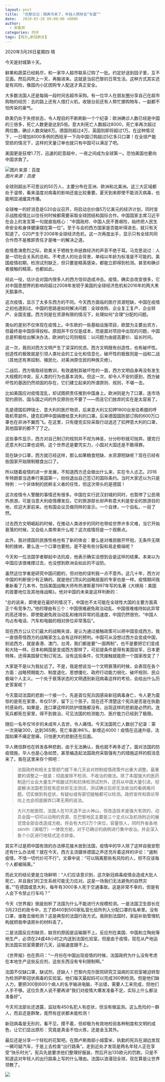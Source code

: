```yaml
---
layout: post
title:  "巴黎日记：隔离令来了，年轻人照样去“车震”"
date:   2020-03-28 09:00:00 +0800
author: 
  - 宋鲁郑
categories: 时评
tags: [西方,新冠肺炎]
---
```

2020年3月26日星期四 晴

今天是封城第十天。

鲜果和蔬菜已经耗尽，和一家华人超市联系订购了一批。约定好送到园子里，互不见面。然后风吹上一天，再搬进来。这就是当前巴黎的日常生活。这种方式其实还是有风险，像国内小区团购专人配送才真正安全。

大多数法国人还是每隔一段时间去超市采购。有一位华人在朋友圈分享自己在超市购物的经历：去的路上还有人借打火机，收银台前还有人帮忙挪购物车，一副都不怕传染的豪气。

欧美仍处于失控状态，令人瞠目的不断刷新一个个纪录：欧洲确诊人数已经是中国的三倍多，死亡人数更是达到5倍。意大利死亡人数超过8000，死亡率再次超过两位数，确诊人数突破8万。德国则超过4万，英国则即将超过1万。在这种情况下，一日增加8000多例的西班牙一下向中国订购超过5亿多只口罩！在全球产能受损的情况下，这样的天量订单也就只有中国可以满足了吧。

美国更是狂增1.7万，迅速的赶意超中，一夜之间成为全球第一。恐怕美国也要向中国求救了。

![图片来源：百度]({{site.url}}/assets/images/20200327205840254.jpg)  
*图片来源：百度*

全球则超出不可思议的50万人，主要分布在亚洲、欧洲和北美洲。这三大区域都处于温带，看来温度对病毒的影响还是比较重要。夏天到来即使不能消灭病毒，也能明显减缓其传播。

全球唯一的好消息是G20会议召开，将启动总价值5万亿美元的经济计划，同时宣示战胜疫情比以往任何时候都需要采取全球团结和国际合作。中国国家主席习近平在会上的发言第一句就直指核心：“中国政府、中国人民不畏艰险，始终把人民生命安全和身体健康摆在第一位”。至于与会的西方国家是否能听得进去，就只有天知道了。G20产生于2008年全球经济危机，这一次再度出手，显示只有全球共同合作而不是推卸责任才是唯一的解决之道。

疫情愈演愈烈之际，欧美关于牺牲生命拯救经济的声音不绝于耳。马克思说过：人是一切社会关系的总和。不考虑人的社会背景，单纯以年龄为标准是不可能的。美国疫情初期，检测试剂缺乏，但只要是精英感染，都能立即得到检测。甚至和确诊者接触的精英，也都如此。

经此一役，估计会对国内很多人的西方信仰造成冲击。疫情，确实会改变很多，它对中国思想界的影响将超过2008年发轫于美国的全球经济危机和2016年的两大黑天鹅事件。

这次疫情，显示了太多东西方的不同。今天西方面临的医疗资源短缺，中国在疫情之初也遇到过。中国的思路是如何解决问题：全球收购、企业复工复产、企业转产、全国支援。西方则是在资源有限的情况下，处理如何“合理”分配的问题。

类似的差别不仅体现在疫情上。中东欧的一些基础设施项目，欧盟为主要出资方，但最终是中国获得投标。原因并不仅仅是成本，而是面对项目中出现的问题，中国总是积极给出解决办法，欧洲的公司则相反：以问题为由提高要价、延长时间。

这一次，我则对西方文明产生了深深的忧虑。西方文明既有创造性，也有破坏性。创造性的极致就是引领人类社会的工业化和信息化，破坏性的极致则是一战和二战（其他还有黑奴制、殖民化、对美洲原住民的种族灭绝）。

二战后，西方吸取经验教训，有效遏制其破坏性的一面，西方文明自身再没有发生大规模的冲突，反人类的行为也基本消失。但这一次，却令人不安的感到，西方破坏性的基因仍然顽固的存在，它们建立起来的所谓原则、规则，不堪一击。

比如美国应对疫情混乱，却试图把责任推到中国身上。欧洲则是为了口罩，连市场契约原则、国与国之间的外交原则也不要了——而且它们放弃的实在是太容易了。

先是德国扣押瑞士、意大利的医疗物资，后来意大利又扣押1800台发往希腊的呼吸机零部件。捷克扣押中国捐赠给意大利的口罩。后来德国国防部订购的600万口罩也在非洲不翼而飞。在这里，只有捷克实际采取行动送还了扣押意大利的口罩，其他国家的都不了了之。

这些事件显示，西方对自己制订的规则并不视为神圣，分分秒秒就可抛弃。捷克归还意大利口罩也说明，这个世界还是要凭实力，小国对大国还是不敢得罪。

现在缺少口罩，西方就已经这样，那么如果粮食短缺、水资源短缺呢？现在已经有些国家开始限制粮食出口了。

所以随着疫情的进一步发展，不知道西方还会做出什么来，实在令人忐忑。2016年特朗普当选奉行美国第一，纷纷退出自己签订的国际条约。当时大家还以为只是特例：一个非体制的民粹主义者的任性，但这次带头的是德国！

这次疫情令人警醒的事情还有很多。中国在实行武汉封城的同时，也暂停了公民境外旅游。可是当意大利疫情爆发后，它的旅游部长却声称意大利是安全的旅游目的地，欢迎大家前来。也有国会议员做同样的宣示。一个自律，一个自私，一目了然。

过去西方文明崛起的时候，在推动人类进步的同时也带给世界许多灾难，当它开始衰落的时候，又会给人类带来什么呢？这次疫情将是一个观察点。

此外，我对德国的民族性格也有了新的体会：要么是对难民敞开怀抱，无条件无限制的接纳，要么连一个口罩也要抢。是不是有些分裂和易走极端呢？

今天和一位法国学者聊起中法抗疫，他表示确实没想到会是这样的结果。本来以为中国应该很难撑过去，也没想到欧洲会如此的不设防。

虽然这位学者是研究中国问题的，但对他的误判我一点不意外。这几十年，西方对中国的判断很少有正确的。就是他们顶尖的战略层面的专家也是一样。疫情期间我重新看了几本书，包括美国战略大师布热津斯基1997年写的名著《大棋局：美国的首要地位及其地缘战略》。他对中国的未来是这样判断的：

“总的说来，即使是在最好的情况下，中国也不太可能在全球性大国的主要方面真正个有竞争力。”他的理由有三个：中国很难避免政治动乱、中国很难维持如此异常的高还增长、即使能避免政治动乱和维持异常的高速度，中国仍然很穷。“中国人均占有电话、汽车和电脑的相对排位非常落后”。

现在西方公认它们最大的战略失误，是认为通过接触政策可以把中国变成西方。我一直很奇怪西方的战略家怎么会有这样的预判。中国可从没想过西方会变成中国，别说西方，就是香港、澳门、台湾，我们都是要“一国两制”，也不是要把它们变成和大陆一样。日本和韩国是变成西方那样了，可前提条件是得有美国驻军，日本更特殊，还得美国替它制订宪法。没有这些条件，仅凭接触就能把一个国家改变了？

大家是不是以为我扯远了。不是，我是想说当一个文明衰落的时候，会表现在各个方面：战略预期能力、制度退化、思想僵化、政府行动能力弱化、破坏规则、民众极端个人主义。一个处于衰落状态的文明遇到新冠病毒这样的考验，会给出什么历史答案呢？

今天震动法国的悲剧一个接一个。先是首位宪兵因感染新冠病毒身亡，令人更为震惊的是死在家里，年仅51岁，留下三个孩子。现在还不清楚这个宪兵是否是在执勤时感染的。如果是，连口罩这样的防护措施都没有，出现这样的悲剧是必然的。连宪兵都死在家里，得不到救治，可见法国的检测能力、医疗能力已经到了极限。

随后一名年仅16岁的未成年人去世，令人痛惜。今天法国死亡人数创了纪录：第一次突破300，达到365例，死亡率直冲6%，新增近4000！疫情在迅速升级，法国如果不痛定思痛，只怕更大的悲剧还在后面。

华人微信群也在转发各种悲剧，由于无法确认，我也就不再多述了。面对法国的防疫措施，华人也是心急如焚，甚至编造起法国政府采取强有力的措施这样的假消息来了。我在这里来存个照吧：

>法国政府和相关主管部门接下来几天会对控制疫情政策作出重大调整。最重要的调整之一就是：彻底废除不检测、不收治的做法。除了本国强大的医药制造行业会大量生产核酸试剂和抗体检测试剂外，还将从中国大量引进。彻底解决法国老百姓有症状却无法测试，测试确诊后却无法收治的看病难问题。切实做到有症状，有疑似或有密切接触都可以检测。政府宣传和舆论导向上也会彻底摒弃口罩无用的说法。

>大兴方舱医院，法国人在10天造不出火神山，但改造技术是强大有效的，动员全国一切可以动用的资源，在巴黎地区主要是三个定点以及机场附近的展览馆全部会改造成方舱。将会有大约2万个床位，容量惊人，同时外省各地zénith（演唱厅）一律改方舱，对于已确诊的病例进行集中收治。并会深入各个小区进行地毯式定点排查。

其实不过是把中国有效的办法移花接木放到法国，疫情中的华人除了这样自我安慰还有什么办法呢？就在今天，西方主流媒体德国之声还充斥着这样的评论：“遏制疫情，不惜一切代价可不行”。文章中说：“可以隔离那些有风险的人，但不应该每个人都被隔离。”

而此文的结论更是立场鲜明：“人们应该意识到，这次新冠病毒疫情会造成大批人死亡，并且我们的卫生系统可能无力应对。这是一场我们无法避免的自然灾害。”“在德国或意大利，每年有3000多人死于交通事故。这是非常不幸的，但是有人会下令禁止行车吗？”

今天《世界报》倒是剖析了法国为什么不能进行大规模检测。一是法国卫生部长在3月23日的政令中，忘了把400到500家私营化验所列入分配口罩的名单里。没有口罩，谁敢去做检测？这是典型的法国行政方式。我刚到法国时，家庭补助管理机构就把我申请房补的材料丢了。

二是法国反应剂缺货，缺货的原因是运输跟不上。反应剂在美国、中国和立陶宛等地生产，必须在24或48小时之内送到法国化验室。但是由于疫情，现在从产地运到法国实验室需要好几天，运输速度跟不上。

《世界报》也在质问：“一月份在中国出现疫情的时候，法国政府为什么没有考虑在本地生产这些反应剂，这些东西没有专利限制啊。”

法国不仅缺口罩，缺试剂，还缺人！巴黎内克尔医院研究艾滋病的实验室被迫转型为检测萨斯冠状病毒的实验室。他们每天最起码可以完成360例检测。但是他们缺人力，要把300到600个病人的名字输进电脑，不出错，需要人工来完成，但他们人手不够。这位负责人说不要再讲“我们对疫情大爆发准备不足，实际上什么都没准备好”。

今天司法部长还透露，监狱有450名犯人有症状，但没有做监测。这么危险的一群人，而且还是群聚，竟然有症状都未能检测！

新冠病毒是无形的，看不见，摸不着，但却极为有效地检验各种制度和文明的成色，让它们显出原形：究竟是真金不怕火炼，还是金玉其外。

最后还是分享一个轻松的花絮吧。在图卢斯南部小城雷米，执勤的宪兵在湖边发现一辆可疑汽车，于是上去检查“出行路条”。走到近处才发现是两名年轻人正在享受“快乐时光”。宪兵先是要求他们整理好服装，然后开出135欧元的罚款。只是不知道这对年轻人的出行路条上写的什么理由。法国以浪漫冠全球，现在算是让世界领教了。

![]({{site.url}}/assets/images/20200327205536913.gif)  